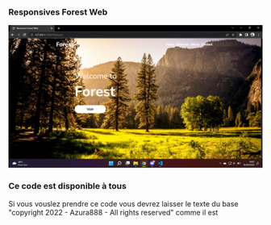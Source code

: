 ### Responsives Forest Web

<img src="assets/fonts/2.png" alt="">

### Ce code est disponible à tous 
Si vous vouslez prendre ce code vous devrez laisser le texte du base "copyright 2022 - Azura888 - All rights reserved" comme il est

